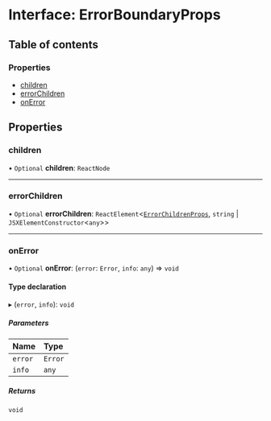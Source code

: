 # Interface: ErrorBoundaryProps

## Table of contents

### Properties

- [children](ErrorBoundaryProps.md#children)
- [errorChildren](ErrorBoundaryProps.md#errorchildren)
- [onError](ErrorBoundaryProps.md#onerror)

## Properties

### children

• `Optional` **children**: `ReactNode`

___

### errorChildren

• `Optional` **errorChildren**: `ReactElement`\<[`ErrorChildrenProps`](../modules.md#errorchildrenprops), `string` \| `JSXElementConstructor`\<`any`\>\>

___

### onError

• `Optional` **onError**: (`error`: `Error`, `info`: `any`) => `void`

#### Type declaration

▸ (`error`, `info`): `void`

##### Parameters

| Name | Type |
| :------ | :------ |
| `error` | `Error` |
| `info` | `any` |

##### Returns

`void`

